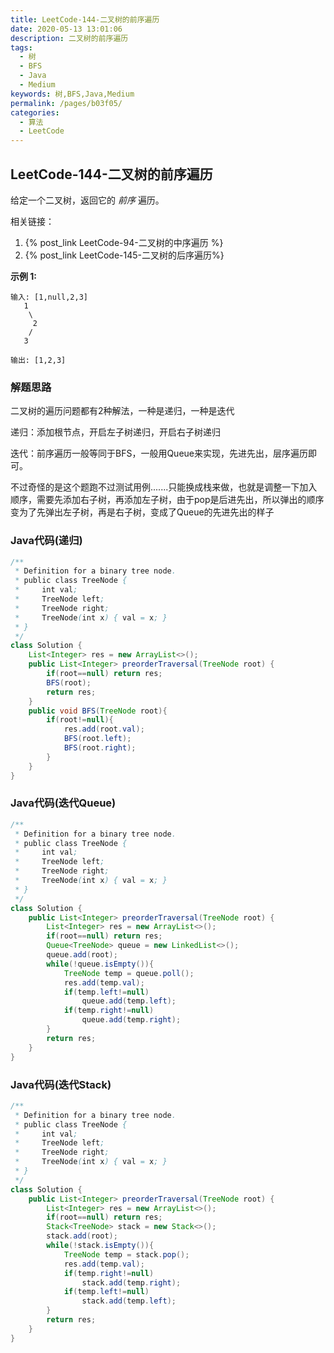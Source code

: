 ```yaml
---
title: LeetCode-144-二叉树的前序遍历
date: 2020-05-13 13:01:06
description: 二叉树的前序遍历
tags: 
  - 树
  - BFS
  - Java
  - Medium
keywords: 树,BFS,Java,Medium
permalink: /pages/b03f05/
categories: 
  - 算法
  - LeetCode
---
```


## LeetCode-144-二叉树的前序遍历

给定一个二叉树，返回它的 *前序* 遍历。

相关链接：

1. {% post_link LeetCode-94-二叉树的中序遍历 %}
2. {% post_link LeetCode-145-二叉树的后序遍历%}

<!--more-->

**示例 1:**

```
输入: [1,null,2,3]
   1
    \
     2
    /
   3

输出: [1,2,3]
```

### 解题思路

二叉树的遍历问题都有2种解法，一种是递归，一种是迭代

递归：添加根节点，开启左子树递归，开启右子树递归

迭代：前序遍历一般等同于BFS，一般用Queue来实现，先进先出，层序遍历即可。

不过奇怪的是这个题跑不过测试用例.......只能换成栈来做，也就是调整一下加入顺序，需要先添加右子树，再添加左子树，由于pop是后进先出，所以弹出的顺序变为了先弹出左子树，再是右子树，变成了Queue的先进先出的样子

### Java代码(递归)

```java
/**
 * Definition for a binary tree node.
 * public class TreeNode {
 *     int val;
 *     TreeNode left;
 *     TreeNode right;
 *     TreeNode(int x) { val = x; }
 * }
 */
class Solution {
    List<Integer> res = new ArrayList<>();
    public List<Integer> preorderTraversal(TreeNode root) {
        if(root==null) return res;
        BFS(root);
        return res;
    }
    public void BFS(TreeNode root){
        if(root!=null){
            res.add(root.val);
            BFS(root.left);
            BFS(root.right);
        }
    }
}
```

### Java代码(迭代Queue)

```java
/**
 * Definition for a binary tree node.
 * public class TreeNode {
 *     int val;
 *     TreeNode left;
 *     TreeNode right;
 *     TreeNode(int x) { val = x; }
 * }
 */
class Solution {
    public List<Integer> preorderTraversal(TreeNode root) {
        List<Integer> res = new ArrayList<>();
        if(root==null) return res;
        Queue<TreeNode> queue = new LinkedList<>();
        queue.add(root);
        while(!queue.isEmpty()){
            TreeNode temp = queue.poll();
            res.add(temp.val);
            if(temp.left!=null)
                queue.add(temp.left);
            if(temp.right!=null)
                queue.add(temp.right);
        }
        return res;
    }
}
```

### Java代码(迭代Stack)

```java
/**
 * Definition for a binary tree node.
 * public class TreeNode {
 *     int val;
 *     TreeNode left;
 *     TreeNode right;
 *     TreeNode(int x) { val = x; }
 * }
 */
class Solution {
    public List<Integer> preorderTraversal(TreeNode root) {
        List<Integer> res = new ArrayList<>();
        if(root==null) return res;
        Stack<TreeNode> stack = new Stack<>();
        stack.add(root);
        while(!stack.isEmpty()){
            TreeNode temp = stack.pop();
            res.add(temp.val);
            if(temp.right!=null)
                stack.add(temp.right);
            if(temp.left!=null)
                stack.add(temp.left);
        }
        return res;
    }
}
```